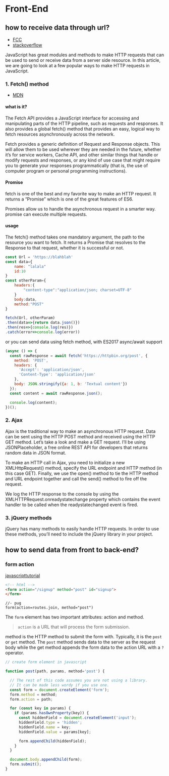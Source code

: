 <link href="mdstyle.css" rel="stylesheet"></link>

# Front-End
## how to receive data through url?
-   [FCC](https://www.freecodecamp.org/news/here-is-the-most-popular-ways-to-make-an-http-request-in-javascript-954ce8c95aaa/)
-   [stackoverflow](https://stackoverflow.com/questions/247483/http-get-request-in-javascript)

JavaScript has great modules and methods to make HTTP requests that can be used to send or receive data from a server side resource. In this article, we are going to look at a few popular ways to make HTTP requests in JavaScript.

### 1. Fetch() method
-   [MDN](https://developer.mozilla.org/en-US/docs/Web/API/Fetch_API)

#### what is it?
The Fetch API provides a JavaScript interface for accessing and manipulating parts of the HTTP pipeline, such as requests and responses. It also provides a global fetch() method that provides an easy, logical way to fetch resources asynchronously across the network.

Fetch provides a generic definition of Request and Response objects. This will allow them to be used wherever they are needed in the future, whether it’s for service workers, Cache API, and other similar things that handle or modify requests and responses, or any kind of use case that might require you to generate your responses programmatically (that is, the use of computer program or personal programming instructions).

#### Promise
 fetch is one of the best and my favorite way to make an HTTP request. It returns a “Promise” which is one of the great features of ES6. 

 Promises allow us to handle the asynchronous request in a smarter way. promise can execute multiple requests.

#### usage
The fetch() method takes one mandatory argument, the path to the resource you want to fetch. It returns a Promise that resolves to the Response to that request, whether it is successful or not.

```js
const Url = 'https://blahblah'
const data={
    name: "lalala"
    id:10
}
const otherParam={
    headers:{
        "content-type":"application/json; charset=UTF-8"
    }
    body:data,
    method:"POST"
}

fetch(Url, otherParam)
.then(data=>{return data.json()})
.then(res=>{console.log(res)})
.catch(error=>console.log(error))
```

or you can send data using fetch method, with ES2017 async/await support
```js
(async () => {
  const rawResponse = await fetch('https://httpbin.org/post', {
    method: 'POST',
    headers: {
      'Accept': 'application/json',
      'Content-Type': 'application/json'
    },
    body: JSON.stringify({a: 1, b: 'Textual content'})
  });
  const content = await rawResponse.json();

  console.log(content);
})();
```

### 2. Ajax
Ajax is the traditional way to make an asynchronous HTTP request. Data can be sent using the HTTP POST method and received using the HTTP GET method. Let’s take a look and make a GET request. I’ll be using JSONPlaceholder, a free online REST API for developers that returns random data in JSON format.

To make an HTTP call in Ajax, you need to initialize a new XMLHttpRequest() method, specify the URL endpoint and HTTP method (in this case GET). Finally, we use the open() method to tie the HTTP method and URL endpoint together and call the send() method to fire off the request.

We log the HTTP response to the console by using the XMLHTTPRequest.onreadystatechange property which contains the event handler to be called when the readystatechanged event is fired.

### 3. jQuery methods
jQuery has many methods to easily handle HTTP requests. In order to use these methods, you’ll need to include the jQuery library in your project.

## how to send data from front to back-end?
### form action
[javascripttutorial](https://www.javascripttutorial.net/javascript-dom/javascript-form/)
```html
<!-- html -->
<form action="/signup" method="post" id="signup"> 
</form>
```
```pug
//- pug
form(action=routes.join, method="post")
```
The `form` element has two important attributes: action and method.

> `action` is a URL that will process the form submission.

method is the HTTP method to submit the form with. Typically, it is the `post` or `get` method. The `post` method sends data to the server as the request body while the get method appends the form data to the action URL with a `?` operator.

```js
// create form element in javascript 

function post(path, params, method='post') {

  // The rest of this code assumes you are not using a library.
  // It can be made less wordy if you use one.
  const form = document.createElement('form');
  form.method = method;
  form.action = path;

  for (const key in params) {
    if (params.hasOwnProperty(key)) {
      const hiddenField = document.createElement('input');
      hiddenField.type = 'hidden';
      hiddenField.name = key;
      hiddenField.value = params[key];

      form.appendChild(hiddenField);
    }
  }

  document.body.appendChild(form);
  form.submit();
}
```